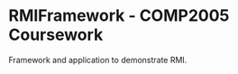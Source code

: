 RMIFramework - COMP2005 Coursework
===================================
Framework and application to demonstrate RMI.
